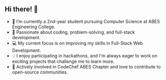 ## Hi there! 👋

- 🌱 I’m currently a 2nd-year student pursuing Computer Science at ABES Engineering College.  
- 🚀 Passionate about coding, problem-solving, and full-stack development.  
- 💻 My current focus is on improving my skills in Full-Stack Web Development.  
- 💡 I enjoy participating in hackathons, and I'm always eager to work on exciting projects that challenge me to learn more.  
- 🤝 Actively involved in CodeChef ABES Chapter and love to contribute to open-source communities.

<!--
**Ananya818181/Ananya818181** is a ✨ _special_ ✨ repository because its `README.md` (this file) appears on your GitHub profile.

Here are some ideas to get you started:

- 🔭 I’m currently working on ...
- 🌱 I’m currently learning ...
- 👯 I’m looking to collaborate on ...
- 🤔 I’m looking for help with ...
- 💬 Ask me about ...
- 📫 How to reach me: ...
- 😄 Pronouns: ...
- ⚡ Fun fact: ...
-->
